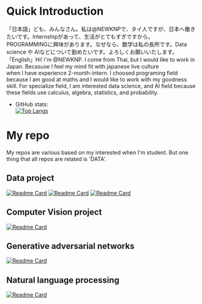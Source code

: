 # Quick Introduction
  「日本語」ども、みんなさん。私は@NEWKNPで、タイ人ですが、日本へ働きたいです。Internshipがあって、生活がとてもすぎですから。  
    PROGRAMMINGに興味があります。なぜなら、数学は私の長所です。Data science や AIなどについて勤めたいです。よろしくお願いいたします。  
  「English」Hi! I'm @NEWKNP. I come from Thai, but I would like to work in Japan. Becasuse I feel my mind fit with japanese live culture  
    when I have experience 2-month-intern. I choosed programing field because I am good at maths and I would like to work with my goodness skill.
    For specialize field, I am interested data science, and AI field because these fields use calculus, algebra, statistics, and probability.
 
* GitHub stats:  
[![Top Langs](https://github-readme-stats.vercel.app/api/top-langs/?username=NEWKNP&layout=compact)](https://github.com/NEWKNP/github-readme-stats)

# My repo
  My repos are various based on my interested when I'm student. But one thing that all repos are related is 'DATA'.  
  
## Data project
[![Readme Card](https://github-readme-stats.vercel.app/api/pin/?username=NEWKNP&repo=TPMAP)](https://github.com/NEWKNP/TPMAP)
[![Readme Card](https://github-readme-stats.vercel.app/api/pin/?username=NEWKNP&repo=Mental-Health-in-Tech-Survey-classification)](https://github.com/NEWKNP/Mental-Health-in-Tech-Survey-classification)
[![Readme Card](https://github-readme-stats.vercel.app/api/pin/?username=NEWKNP&repo=Wine_Review)](https://github.com/NEWKNP/Wine_Review)

## Computer Vision project
[![Readme Card](https://github-readme-stats.vercel.app/api/pin/?username=NEWKNP&repo=senior_project)](https://github.com/NEWKNP/senior_project)

## Generative adversarial networks
[![Readme Card](https://github-readme-stats.vercel.app/api/pin/?username=NEWKNP&repo=thai-stylegan2-ada-pytorch)](https://github.com/NEWKNP/thai-stylegan2-ada-pytorch)

## Natural language processing
[![Readme Card](https://github-readme-stats.vercel.app/api/pin/?username=NEWKNP&repo=thai_tokenization)](https://github.com/NEWKNP/thai_tokenization)
